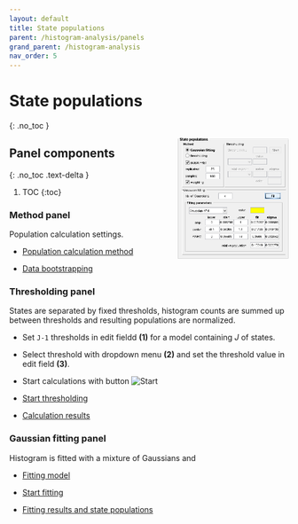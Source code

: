 ```yaml
---
layout: default
title: State populations
parent: /histogram-analysis/panels
grand_parent: /histogram-analysis
nav_order: 5
---
```


# State populations
{: .no_toc }

<a href="../../assets/images/gui/HA-panel-state-populations.png"><img src="../../assets/images/gui/HA-panel-state-populations.png" style="float:right; max-width: 200px; margin-left: 15px;"/></a>

## Panel components
{: .no_toc .text-delta }

1. TOC
{:toc}


### Method panel

Population calculation settings.

* <u>Population calculation method</u>

* <u>Data bootstrapping</u>


### Thresholding panel

States are separated by fixed thresholds, histogram counts are summed up between thresholds and resulting populations are normalized.

* Set `J-1` thresholds in edit fieldd **(1)** for a model containing *J* of states.
* Select threshold with dropdown menu **(2)** and set the threshold value in edit field **(3)**.
* Start calculations with button ![Start](../../assets/images/but-HA-start.png)
* <u>Start thresholding</u>

* <u>Calculation results</u>


### Gaussian fitting panel

Histogram is fitted with a mixture of Gaussians and 

* <u>Fitting model</u>

* <u>Start fitting</u>

* <u>Fitting results and state populations</u>


